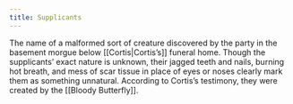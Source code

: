 ```yaml
---
title: Supplicants
---
```


The name of a malformed sort of creature discovered by the party in the basement morgue below [[Cortis|Cortis’s]] funeral home. Though the supplicants’ exact nature is unknown, their jagged teeth and nails, burning hot breath, and mess of scar tissue in place of eyes or noses clearly mark them as something unnatural. According to Cortis’s testimony, they were created by the [[Bloody Butterfly]].